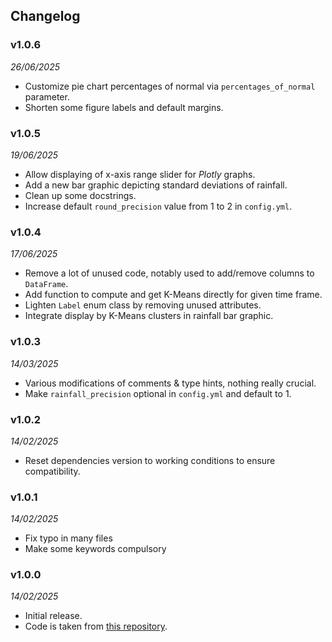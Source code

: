 ## Changelog

### v1.0.6
_26/06/2025_

- Customize pie chart percentages of normal via `percentages_of_normal` parameter.
- Shorten some figure labels and default margins.

### v1.0.5
_19/06/2025_

- Allow displaying of x-axis range slider for *Plotly* graphs.
- Add a new bar graphic depicting standard deviations of rainfall.
- Clean up some docstrings.
- Increase default `round_precision` value from 1 to 2 in `config.yml`.

### v1.0.4
_17/06/2025_

- Remove a lot of unused code, notably used to add/remove columns to `DataFrame`.
- Add function to compute and get K-Means directly for given time frame.
- Lighten `Label` enum class by removing unused attributes.
- Integrate display by K-Means clusters in rainfall bar graphic.

### v1.0.3
_14/03/2025_

- Various modifications of comments & type hints, nothing really crucial.
- Make `rainfall_precision` optional in `config.yml` and default to 1.

### v1.0.2
_14/02/2025_

- Reset dependencies version to working conditions to ensure compatibility.

### v1.0.1
_14/02/2025_

- Fix typo in many files
- Make some keywords compulsory

### v1.0.0 
_14/02/2025_

- Initial release.
- Code is taken from [this repository](https://github.com/paul-florentin-charles/bcn-rainfall-models).